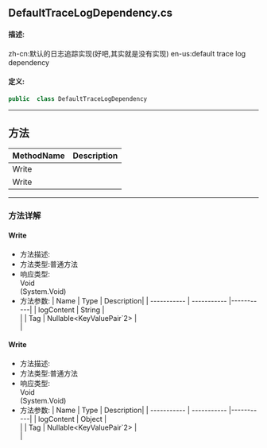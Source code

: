 ## DefaultTraceLogDependency.cs 


#### 描述:


zh-cn:默认的日志追踪实现(好吧,其实就是没有实现)
en-us:default trace log dependency


#### 定义: 
``` csharp
public  class DefaultTraceLogDependency
```
---
## 方法 
| MethodName      | Description | 
| ----------- | ----------- |
| Write |  |
| Write |  |
---
### 方法详解 
####  Write
* 方法描述:<br> 
* 方法类型:普通方法
* 响应类型:<br> Void <br> (System.Void)
* 方法参数:
| Name      | Type | Description|
| ----------- | ----------- |-----------|
| logContent | String |<br> |
| Tag | Nullable<KeyValuePair`2> |<br> |
####  Write
* 方法描述:<br> 
* 方法类型:普通方法
* 响应类型:<br> Void <br> (System.Void)
* 方法参数:
| Name      | Type | Description|
| ----------- | ----------- |-----------|
| logContent | Object |<br> |
| Tag | Nullable<KeyValuePair`2> |<br> |
